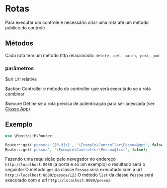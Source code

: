 # Rotas
Para executar um controle é necessário criar uma rota até um método público do controle

## Métodos
Cada rota tem um método http relacionado:
`delete, get, patch, post, put`

### parâmetros
$uri
Url relativa

$action
Controller e método do controller que será executado se a rota combinar

$secure
Define se a rota precisa de autenticação para ser acessada (ver [Classe App](./App]))

## Exemplo
```php {4}
use \MonitoLib\Router;

Router::get('pessoa/:{[0-9]+}', '\Exemplo\Controller\Pessoa@get', false);
Router::get('pessoa', '\Exemplo\Controller\Pessoa@list', false);
```

Fazendo uma requisição pelo navegador no endereço `http://localhost:8080` (a porta é só um exemplo) o resultado será o seguinte:
O método `get` da classe `Pessoa` será executado com a url `http://localhost:8080/pessoa/123`
O método `list` da classe `Pessoa` será executado com a url `http://localhost:8080/pessoa`
